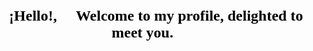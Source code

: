 <link rel="stylesheet" href="https://fonts.googleapis.com/css2?family=Comic+Sans+MS&display=swap">
<h1 align="center" style="font-family: 'Comic Sans MS', cursive; font-size: 24px; color: black;">¡Hello!, 🌟 Welcome to my profile, delighted to meet you. 🚀✨</h1>

<!--
**KemelRuano/KemelRuano** is a ✨ _special_ ✨ repository because its `README.md` (this file) appears on your GitHub profile.

Here are some ideas to get you started:

- 🔭 I’m currently working on ...
- 🌱 I’m currently learning ...
- 👯 I’m looking to collaborate on ...
- 🤔 I’m looking for help with ...
- 💬 Ask me about ...
- 📫 How to reach me: ...
- 😄 Pronouns: ...
- ⚡ Fun fact: ...
-->
